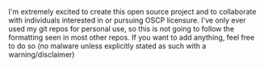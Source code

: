 I'm extremely excited to create this open source project and to collaborate with individuals interested in or pursuing OSCP licensure.
I've only ever used my git repos for personal use, so this is not going to follow the formatting seen in most other repos. 
If you want to add anything, feel free to do so (no malware unless explicitly stated as such with a warning/disclaimer)
